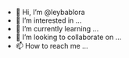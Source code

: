 - 👋 Hi, I’m @leybablora
- 👀 I’m interested in ...
- 🌱 I’m currently learning ...
- 💞️ I’m looking to collaborate on ...
- 📫 How to reach me ...

<!---
leybablora/leybablora is a ✨ special ✨ repository because its `README.md` (this file) appears on your GitHub profile.
You can click the Preview link to take a look at your changes.
--->
